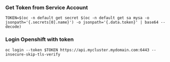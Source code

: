 ### Get Token from Service Account
```
TOKEN=$(oc -n default get secret $(oc -n default get sa mysa -o jsonpath='{.secrets[0].name}') -o jsonpath='{.data.token}' | base64 --decode)
```
### Login Openshift with token
```
oc login --token $TOKEN https://api.mycluster.mydomain.com:6443 --insecure-skip-tls-verify
```
